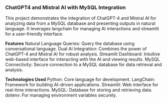 ### ChatGPT4 and Mistral AI with MySQL Integration
This project demonstrates the integration of ChatGPT-4 and Mistral AI for analyzing data from a MySQL database and presenting outputs in natural language. It leverages langchain for managing AI interactions and streamlit for a user-friendly interface.

**Features** 
Natural Language Queries: Query the database using conversational language.
Dual AI Integration: Combines the power of ChatGPT-4 and Mistral AI for robust analysis.
Streamlit Dashboard: Intuitive web-based interface for interacting with the AI and viewing results.
MySQL Connectivity: Secure connection to a MySQL database for data retrieval and analysis.

**Technologies Used**
Python: Core language for development.
LangChain: Framework for building AI-driven applications.
Streamlit: Web interface for real-time interactions.
MySQL: Database for storing and retrieving data.
dotenv: For managing environment variables securely.
